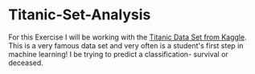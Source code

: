 # Titanic-Set-Analysis
For this Exercise I will be working with the [Titanic Data Set from Kaggle](https://www.kaggle.com/c/titanic). This is a very famous data set and very often is a student's first step in machine learning!   I be trying to predict a classification- survival or deceased.
